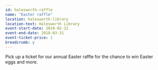 ```yaml
---
id: halesworth-raffle
name: "Easter raffle"
location: halesworth-library
location-text: Halesworth Library
event-start-date: 2018-02-22
event-end-date: 2018-03-31
event-ticket-price: 1
breadcrumb: y
---
```


Pick up a ticket for our annual Easter raffle for the chance to win Easter eggs and more.
